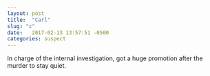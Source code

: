 ```yaml
---
layout: post
title:  "Carl"
slug: "c"
date:   2017-02-13 13:57:51 -0500
categories: suspect
---
```

In charge of the internal investigation, got a huge promotion after the murder to stay quiet.
